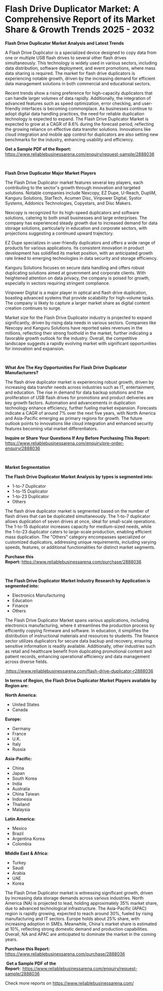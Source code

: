 <p><h1>Flash Drive Duplicator Market: A Comprehensive Report of its Market Share & Growth Trends 2025 - 2032</h1></p><p><strong>Flash Drive Duplicator Market Analysis and Latest Trends</strong></p>
<p><p>A Flash Drive Duplicator is a specialized device designed to copy data from one or multiple USB flash drives to several other flash drives simultaneously. This technology is widely used in various sectors, including data distribution, software deployment, and event promotions, where mass data sharing is required. The market for flash drive duplicators is experiencing notable growth, driven by the increasing demand for efficient data management solutions in both commercial and educational sectors.</p><p>Recent trends show a rising preference for high-capacity duplicators that can handle larger volumes of data rapidly. Additionally, the integration of advanced features such as speed optimization, error checking, and user-friendly interfaces is becoming commonplace. As businesses continue to adopt digital data handling practices, the need for reliable duplication technology is expected to expand. The Flash Drive Duplicator Market is expected to grow at a CAGR of 8.6% during the forecast period, reflecting the growing reliance on effective data transfer solutions. Innovations like cloud integration and mobile app control for duplicators are also setting new benchmarks for the industry, enhancing usability and efficiency.</p></p>
<p><strong>Get a Sample PDF of the Report:&nbsp;</strong> <a href="https://www.reliablebusinessarena.com/enquiry/request-sample/2888036?utm_campaign=2396&utm_medium=2&utm_source=Github&utm_content=ia&utm_term=14032025&utm_id=flash-drive-duplicator">https://www.reliablebusinessarena.com/enquiry/request-sample/2888036</a></p>
<p>&nbsp;</p>
<p><strong>Flash Drive Duplicator Major Market Players</strong></p>
<p><p>The Flash Drive Duplicator market features several key players, each contributing to the sector's growth through innovation and targeted solutions. Notable companies include Nexcopy, EZ Dupe, U-Reach, DupliM, Kanguru Solutions, StarTech, Acumen Disc, Vinpower Digital, Systor Systems, Addonics Technologies, Copystars, and Disc Makers.</p><p>Nexcopy is recognized for its high-speed duplicators and software solutions, catering to both small businesses and large enterprises. The company has experienced steady growth due to increased demand for data storage solutions, particularly in education and corporate sectors, with projections suggesting a continued upward trajectory.</p><p>EZ Dupe specializes in user-friendly duplicators and offers a wide range of products for various applications. Its consistent innovation in product development has solidified its market position, with an anticipated growth rate linked to emerging technologies in data security and storage efficiency.</p><p>Kanguru Solutions focuses on secure data handling and offers robust duplicating solutions aimed at government and corporate clients. With heightened attention on data privacy, the company is poised for growth, especially in sectors requiring stringent compliance.</p><p>Vinpower Digital is a major player in optical and flash drive duplication, boasting advanced systems that provide scalability for high-volume tasks. The company is likely to capture a larger market share as digital content creation continues to surge.</p><p>Market size for the Flash Drive Duplicator industry is projected to expand significantly, driven by rising data needs in various sectors. Companies like Nexcopy and Kanguru Solutions have reported sales revenues in the millions, reflecting their strong foothold in the market, further indicating a favorable growth outlook for the industry. Overall, the competitive landscape suggests a rapidly evolving market with significant opportunities for innovation and expansion.</p></p>
<p>&nbsp;</p>
<p><strong>What Are The Key Opportunities For Flash Drive Duplicator Manufacturers?</strong></p>
<p><p>The flash drive duplicator market is experiencing robust growth, driven by increasing data transfer needs across industries such as IT, entertainment, and education. The rise in demand for data backup solutions and the proliferation of USB flash drives for promotions and product deliveries are key growth factors. Automation and advancements in duplication technology enhance efficiency, further fueling market expansion. Forecasts indicate a CAGR of around 7% over the next five years, with North America and Asia-Pacific emerging as primary regions for growth. The future outlook points to innovations like cloud integration and enhanced security features becoming vital market differentiators.</p></p>
<p><strong>Inquire or Share Your Questions If Any Before Purchasing This Report:</strong> <a href="https://www.reliablebusinessarena.com/enquiry/pre-order-enquiry/2888036?utm_campaign=2396&utm_medium=2&utm_source=Github&utm_content=ia&utm_term=14032025&utm_id=flash-drive-duplicator">https://www.reliablebusinessarena.com/enquiry/pre-order-enquiry/2888036</a></p>
<p>&nbsp;</p>
<p><strong>Market Segmentation</strong></p>
<p><strong>The Flash Drive Duplicator Market Analysis by types is segmented into:</strong></p>
<p><ul><li>1-to-7 Duplicator</li><li>1-to-15 Duplicator</li><li>1-to-23 Duplicator</li><li>Others</li></ul></p>
<p><p>The flash drive duplicator market is segmented based on the number of flash drives that can be duplicated simultaneously. The 1-to-7 duplicator allows duplication of seven drives at once, ideal for small-scale operations. The 1-to-15 duplicator increases capacity for medium-sized needs, while the 1-to-23 duplicator caters to large-scale production, enabling efficient mass duplication. The "Others" category encompasses specialized or customized duplicators, addressing unique requirements, including varying speeds, features, or additional functionalities for distinct market segments.</p></p>
<p><strong>Purchase this Report:&nbsp;</strong><a href="https://www.reliablebusinessarena.com/purchase/2888036?utm_campaign=2396&utm_medium=2&utm_source=Github&utm_content=ia&utm_term=14032025&utm_id=flash-drive-duplicator">https://www.reliablebusinessarena.com/purchase/2888036</a></p>
<p>&nbsp;</p>
<p><strong>The Flash Drive Duplicator Market Industry Research by Application is segmented into:</strong></p>
<p><ul><li>Electronics Manufacturing</li><li>Education</li><li>Finance</li><li>Others</li></ul></p>
<p><p>The Flash Drive Duplicator Market spans various applications, including electronics manufacturing, where it streamlines the production process by efficiently copying firmware and software. In education, it simplifies the distribution of instructional materials and resources to students. The finance sector utilizes duplicators for secure data backup and recovery, ensuring sensitive information is readily available. Additionally, other industries such as retail and healthcare benefit from duplicating promotional content and patient records, enhancing operational efficiency and data management across diverse fields.</p></p>
<p><a href="https://www.reliablebusinessarena.com/flash-drive-duplicator-r2888036?utm_campaign=2396&utm_medium=2&utm_source=Github&utm_content=ia&utm_term=14032025&utm_id=flash-drive-duplicator">&nbsp;https://www.reliablebusinessarena.com/flash-drive-duplicator-r2888036</a></p>
<p><strong>In terms of Region, the Flash Drive Duplicator Market Players available by Region are:</strong></p>
<p>
    <p> <strong> North America: </strong>
        <ul>
            <li>United States</li>
            <li>Canada</li>
        </ul>
        </p> 
    <p> <strong> Europe: </strong>
        <ul>
            <li>Germany</li>
            <li>France</li>
            <li>U.K.</li>
            <li>Italy</li>
            <li>Russia</li>
        </ul>
        </p> 
    <p> <strong> Asia-Pacific: </strong>
        <ul>
            <li>China</li>
            <li>Japan</li>
            <li>South Korea</li>
            <li>India</li>
            <li>Australia</li>
            <li>China Taiwan</li>
            <li>Indonesia</li>
            <li>Thailand</li>
            <li>Malaysia</li>
        </ul>
        </p> 
    <p> <strong> Latin America: </strong>
        <ul>
            <li>Mexico</li>
            <li>Brazil</li>
            <li>Argentina Korea</li>
            <li>Colombia</li>
        </ul>
        </p> 
    <p> <strong> Middle East & Africa: </strong>
        <ul>
            <li>Turkey</li>
            <li>Saudi</li>
            <li>Arabia</li>
            <li>UAE</li>
            <li>Korea</li>
        </ul>
    </p>
    </p>
<p><p>The Flash Drive Duplicator market is witnessing significant growth, driven by increasing data storage demands across various industries. North America (NA) is projected to lead, holding approximately 35% market share, due to advanced technological infrastructure. The Asia-Pacific (APAC) region is rapidly growing, expected to reach around 30%, fueled by rising manufacturing and IT sectors. Europe holds about 25% share, with increasing adoption in SMEs. Meanwhile, China's market share is estimated at 10%, reflecting strong domestic demand and production capabilities. Overall, NA and APAC are anticipated to dominate the market in the coming years.</p></p>
<p><strong>Purchase this Report: </strong><a href="https://www.reliablebusinessarena.com/purchase/2888036?utm_campaign=2396&utm_medium=2&utm_source=Github&utm_content=ia&utm_term=14032025&utm_id=flash-drive-duplicator">https://www.reliablebusinessarena.com/purchase/2888036</a></p>
<p>&nbsp;<strong>Get a Sample PDF of the Report:&nbsp;&nbsp;</strong><a href="https://www.reliablebusinessarena.com/enquiry/request-sample/2888036?utm_campaign=2396&utm_medium=2&utm_source=Github&utm_content=ia&utm_term=14032025&utm_id=flash-drive-duplicator">https://www.reliablebusinessarena.com/enquiry/request-sample/2888036</a></p>
<p><strong></strong></p>
<p>Check more reports on <a href="https://www.reliablebusinessarena.com/?utm_campaign=2396&utm_medium=2&utm_source=Github&utm_content=ia&utm_term=14032025&utm_id=flash-drive-duplicator">https://www.reliablebusinessarena.com/</a></p>